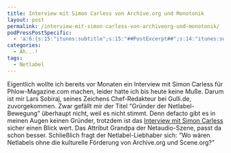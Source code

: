 ```yaml
---
title: Interview mit Simon Carless von Archive.org und Monotonik
layout: post
permalink: /interview-mit-simon-carless-von-archiveorg-und-monotonik/
podPressPostSpecific:
  - 'a:6:{s:15:"itunes:subtitle";s:15:"##PostExcerpt##";s:14:"itunes:summary";s:15:"##PostExcerpt##";s:15:"itunes:keywords";s:17:"##WordPressCats##";s:13:"itunes:author";s:10:"##Global##";s:15:"itunes:explicit";s:2:"No";s:12:"itunes:block";s:2:"No";}'
categories:
  - Ah...!
tags:
  - Netlabel
---
```

Eigentlich wollte ich bereits vor Monaten ein Interview mit Simon Carless für Phlow-Magazine.com machen, leider hatte ich bis heute keine Muße. Darum ist mir Lars Sobiraj, seines Zeichens Chef-Redakteur bei Gulli.de, zuvorgekommen. Zwar gefällt mir der Titel &#8220;Gründer der Netlabel-Bewegung&#8221; überhaupt nicht, weil es nicht stimmt. Denn defacto gibt es in meinen Augen keinen Gründer, trotzdem ist das <a href="http://www.gulli.com/news/simon-carless-h01-der-gr-nder-2008-11-20/" target="_blank">Interview mit Simon Carless</a> sicher einen Blick wert. Das Attribut Grandpa der Netaudio-Szene, passt da schon besser. Schließlich fragt der Netlabel-Liebhaber sich: &#8220;Wo wären Netlabels ohne die kulturelle Förderung von Archive.org und Scene.org?&#8221;